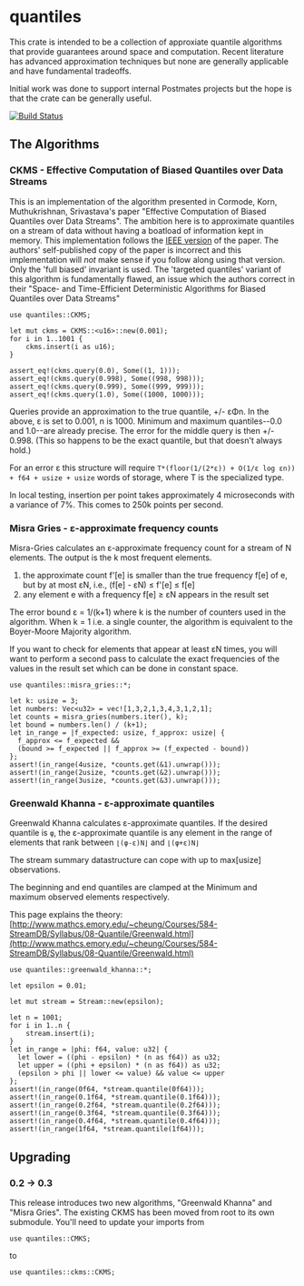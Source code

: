 # quantiles

This crate is intended to be a collection of approxiate quantile algorithms that
provide guarantees around space and computation. Recent literature has advanced
approximation techniques but none are generally applicable and have fundamental
tradeoffs.

Initial work was done to support internal Postmates projects but the hope is
that the crate can be generally useful.

[![Build Status](https://travis-ci.org/postmates/quantiles.svg?branch=master)](https://travis-ci.org/postmates/quantiles)

## The Algorithms

### CKMS - Effective Computation of Biased Quantiles over Data Streams

This is an implementation of the algorithm presented in Cormode, Korn,
Muthukrishnan, Srivastava's paper "Effective Computation of Biased Quantiles
over Data Streams". The ambition here is to approximate quantiles on a stream of
data without having a boatload of information kept in memory. This
implementation follows the
[IEEE version](http://ieeexplore.ieee.org/xpl/login.jsp?tp=&arnumber=1410103&url=http%3A%2F%2Fieeexplore.ieee.org%2Fxpls%2Fabs_all.jsp%3Farnumber%3D1410103)
of the paper. The authors' self-published copy of the paper is incorrect and
this implementation will _not_ make sense if you follow along using that
version. Only the 'full biased' invariant is used. The 'targeted quantiles'
variant of this algorithm is fundamentally flawed, an issue which the authors
correct in their "Space- and Time-Efficient Deterministic Algorithms for Biased
Quantiles over Data Streams"

```
use quantiles::CKMS;

let mut ckms = CKMS::<u16>::new(0.001);
for i in 1..1001 {
    ckms.insert(i as u16);
}

assert_eq!(ckms.query(0.0), Some((1, 1)));
assert_eq!(ckms.query(0.998), Some((998, 998)));
assert_eq!(ckms.query(0.999), Some((999, 999)));
assert_eq!(ckms.query(1.0), Some((1000, 1000)));
```

Queries provide an approximation to the true quantile, +/- εΦn. In the above, ε
is set to 0.001, n is 1000. Minimum and maximum quantiles--0.0 and 1.0--are
already precise. The error for the middle query is then +/- 0.998. (This so
happens to be the exact quantile, but that doesn't always hold.)

For an error ε this structure will require `T*(floor(1/(2*ε)) + O(1/ε log εn)) +
f64 + usize + usize` words of storage, where T is the specialized type.

In local testing, insertion per point takes approximately 4 microseconds with a
variance of 7%. This comes to 250k points per second.

### Misra Gries - ε-approximate frequency counts

Misra-Gries calculates an ε-approximate frequency count for a stream of N elements.
The output is the k most frequent elements.

1. the approximate count f'[e] is smaller than the true frequency f[e] of e, 
   but by at most εN, i.e., (f[e] - εN) ≤ f'[e] ≤ f[e]
2. any element e with a frequency f[e] ≥ εN appears in the result set
   
The error bound ε = 1/(k+1) where k is the number of counters used in the algorithm.
When k = 1 i.e. a single counter, the algorithm is equivalent to the
Boyer-Moore Majority algorithm.

If you want to check for elements that appear at least εN times, you will want
to perform a second pass to calculate the exact frequencies of the values in the
result set which can be done in constant space.

```
use quantiles::misra_gries::*;

let k: usize = 3;
let numbers: Vec<u32> = vec![1,3,2,1,3,4,3,1,2,1];
let counts = misra_gries(numbers.iter(), k);
let bound = numbers.len() / (k+1);
let in_range = |f_expected: usize, f_approx: usize| {
  f_approx <= f_expected &&
  (bound >= f_expected || f_approx >= (f_expected - bound))
};
assert!(in_range(4usize, *counts.get(&1).unwrap()));
assert!(in_range(2usize, *counts.get(&2).unwrap()));
assert!(in_range(3usize, *counts.get(&3).unwrap()));
```

### Greenwald Khanna - ε-approximate quantiles

Greenwald Khanna calculates ε-approximate quantiles.
If the desired quantile is `φ`, the ε-approximate
quantile is any element in the range of elements that rank
between `⌊(φ-ε)N⌋` and `⌊(φ+ε)N⌋`

The stream summary datastructure can cope with up to max[usize]
observations.

The beginning and end quantiles are clamped at the Minimum
and maximum observed elements respectively.

This page explains the theory:
[http://www.mathcs.emory.edu/~cheung/Courses/584-StreamDB/Syllabus/08-Quantile/Greenwald.html](http://www.mathcs.emory.edu/~cheung/Courses/584-StreamDB/Syllabus/08-Quantile/Greenwald.html)

```
use quantiles::greenwald_khanna::*;

let epsilon = 0.01;

let mut stream = Stream::new(epsilon);

let n = 1001;
for i in 1..n {
    stream.insert(i);
}
let in_range = |phi: f64, value: u32| {
  let lower = ((phi - epsilon) * (n as f64)) as u32;
  let upper = ((phi + epsilon) * (n as f64)) as u32;
  (epsilon > phi || lower <= value) && value <= upper
};
assert!(in_range(0f64, *stream.quantile(0f64)));
assert!(in_range(0.1f64, *stream.quantile(0.1f64)));
assert!(in_range(0.2f64, *stream.quantile(0.2f64)));
assert!(in_range(0.3f64, *stream.quantile(0.3f64)));
assert!(in_range(0.4f64, *stream.quantile(0.4f64)));
assert!(in_range(1f64, *stream.quantile(1f64)));
```

## Upgrading 

### 0.2 -> 0.3

This release introduces two new algorithms, "Greenwald Khanna" and "Misra
Gries". The existing CKMS has been moved from root to its own submodule. You'll
need to update your imports from

    use quantiles::CMKS;
    
to 

    use quantiles::ckms::CKMS;
